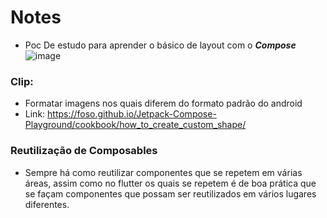 # Notes
- Poc De estudo para aprender o básico de layout com o **_Compose_**
 ![image](https://github.com/user-attachments/assets/f0a6ba92-b1e8-43fc-ad8d-9827ee3b9384)


### Clip:

- Formatar imagens nos quais diferem do formato padrão do android
- Link: https://foso.github.io/Jetpack-Compose-Playground/cookbook/how_to_create_custom_shape/

### Reutilização de Composables

- Sempre há como reutilizar componentes que se repetem em várias áreas, assim como no flutter os
  quais se repetem é de boa prática que se façam componentes que possam ser reutilizados em vários
  lugares diferentes.
